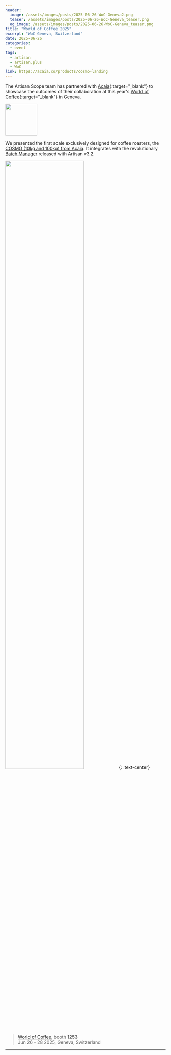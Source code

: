 ```yaml
---
header:
  image: /assets/images/posts/2025-06-26-WoC-Geneva2.png
  teaser: /assets/images/posts/2025-06-26-WoC-Geneva_teaser.png
  og_image: /assets/images/posts/2025-06-26-WoC-Geneva_teaser.png
title: "World of Coffee 2025"
excerpt: "WoC Geneva, Switzerland"
date: 2025-06-26
categories:
  - event
tags: 
  - artisan
  - artisan.plus
  - WoC
link: https://acaia.co/products/cosmo-landing
---
```


The Artisan Scope team has partnered with [Acaia](https://acaia.co/){:target="_blank"} to showcase the outcomes of their collaboration at this year's [World of Coffee](https://worldofcoffee.org/){:target="_blank"} in Geneva. 

<a href="https://doc.artisan.plus/docs/batch-manager/">
<img src="{{ site.baseurl }}/assets/images/batch-manager.svg" width="100px"></a>

We presented the first scale exclusively designed for coffee roasters, the [COSMO (10kg and 100kg) from Acaia](https://acaia.co/products/cosmo-landing). It integrates with the revolutionary [Batch Manager](https://doc.artisan.plus/docs/batch-manager/) released with Artisan v3.2.


<img src="{{ site.baseurl }}/assets/images/posts/2025-06-26-WoC-Geneva_partners.png" width="70%">
{: .text-center}


> [World of Coffee](https://worldofcoffee.org/), booth **1253**   
Jun 26 – 28 2025, Geneva, Switzerland

---